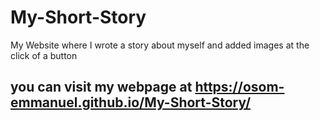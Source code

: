 # My-Short-Story
My Website where I wrote a story about myself and added images at the click of a button
## you can visit my webpage at https://osom-emmanuel.github.io/My-Short-Story/
